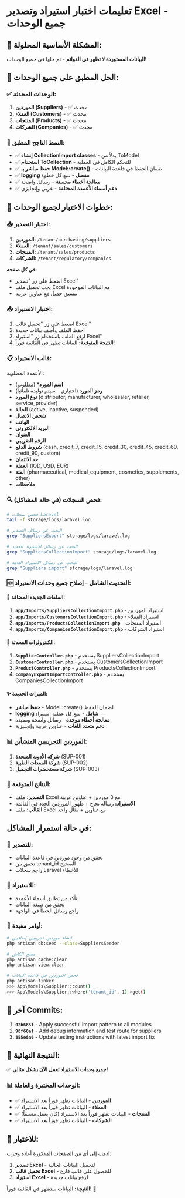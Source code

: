 # تعليمات اختبار استيراد وتصدير Excel - جميع الوحدات

## 🎯 **المشكلة الأساسية المحلولة:**
**البيانات المستوردة لا تظهر في القوائم** - تم حلها في جميع الوحدات!

## 🔧 **الحل المطبق على جميع الوحدات:**

### ✅ **الوحدات المحدثة:**
1. **الموردين (Suppliers)** - ✅ محدث
2. **العملاء (Customers)** - ✅ محدث
3. **المنتجات (Products)** - ✅ محدث
4. **الشركات (Companies)** - ✅ محدث

### 🔧 **النمط الناجح المطبق:**
- ✅ **إنشاء CollectionImport classes** - بدلاً من ToModel
- ✅ **استخدام ToCollection** - للتحكم الكامل في العملية
- ✅ **حفظ مباشر بـ Model::create()** - ضمان الحفظ في قاعدة البيانات
- ✅ **logging مفصل** - تتبع كل خطوة
- ✅ **معالجة أخطاء محسنة** - رسائل واضحة
- ✅ **دعم أسماء الأعمدة المختلفة** - عربي وإنجليزي

## 🧪 **خطوات الاختبار لجميع الوحدات:**

### 📤 **اختبار التصدير:**
1. **الموردين:** `/tenant/purchasing/suppliers`
2. **العملاء:** `/tenant/sales/customers`
3. **المنتجات:** `/tenant/sales/products`
4. **الشركات:** `/tenant/regulatory/companies`

**في كل صفحة:**
- اضغط على زر "تصدير Excel"
- يجب تحميل ملف Excel مع البيانات الموجودة
- تنسيق جميل مع عناوين عربية

### 📥 **اختبار الاستيراد:**
1. اضغط على زر "تحميل قالب Excel"
2. احفظ الملف وأضف بيانات جديدة
3. ارفع الملف باستخدام زر "استيراد Excel"
4. **النتيجة المتوقعة:** البيانات تظهر في القائمة فوراً!

### 📋 **قالب الاستيراد:**
الأعمدة المطلوبة:
- **اسم المورد*** (مطلوب)
- **رمز المورد** (اختياري - سيتم توليده تلقائياً)
- **نوع المورد** (distributor, manufacturer, wholesaler, retailer, service_provider)
- **الحالة** (active, inactive, suspended)
- **شخص الاتصال**
- **الهاتف**
- **البريد الالكتروني**
- **العنوان**
- **الرقم الضريبي**
- **شروط الدفع** (cash, credit_7, credit_15, credit_30, credit_45, credit_60, credit_90, custom)
- **حد الائتمان**
- **العملة** (IQD, USD, EUR)
- **الفئة** (pharmaceutical, medical_equipment, cosmetics, supplements, other)
- **ملاحظات**

### 🔍 **فحص السجلات (في حالة المشاكل):**
```bash
# فحص سجلات Laravel
tail -f storage/logs/laravel.log

# البحث عن رسائل التصدير
grep "SuppliersExport" storage/logs/laravel.log

# البحث عن رسائل الاستيراد الجديد
grep "SuppliersCollectionImport" storage/logs/laravel.log

# البحث عن رسائل الاستيراد العامة
grep "Suppliers import" storage/logs/laravel.log
```

### 🆕 **التحديث الشامل - إصلاح جميع وحدات الاستيراد:**

#### 📁 **الملفات الجديدة المضافة:**
1. **`app/Imports/SuppliersCollectionImport.php`** - استيراد الموردين
2. **`app/Imports/CustomersCollectionImport.php`** - استيراد العملاء
3. **`app/Imports/ProductsCollectionImport.php`** - استيراد المنتجات
4. **`app/Imports/CompaniesCollectionImport.php`** - استيراد الشركات

#### 🔄 **الكنترولرات المحدثة:**
1. **`SupplierController.php`** - يستخدم SuppliersCollectionImport
2. **`CustomerController.php`** - يستخدم CustomersCollectionImport
3. **`ProductController.php`** - يستخدم ProductsCollectionImport
4. **`CompanyExportImportController.php`** - يستخدم CompaniesCollectionImport

#### ✨ **الميزات الجديدة:**
- **حفظ مباشر** - Model::create() لضمان الحفظ
- **logging شامل** - تتبع كل عملية استيراد
- **معالجة أخطاء موحدة** - رسائل واضحة ومفيدة
- **دعم متعدد اللغات** - عناوين عربية وإنجليزية

### 📊 **الموردين التجريبيين المنشأين:**
1. **شركة الأدوية المتحدة** (SUP-001)
2. **شركة المعدات الطبية** (SUP-002)
3. **شركة مستحضرات التجميل** (SUP-003)

### 🎯 **النتائج المتوقعة:**
- **التصدير:** ملف Excel مع 3 موردين + عناوين عربية
- **الاستيراد:** رسالة نجاح + ظهور الموردين الجدد في القائمة
- **القالب:** ملف Excel مع عناوين + مثال واحد

## في حالة استمرار المشاكل:

### 🔧 **للتصدير:**
- تحقق من وجود موردين في قاعدة البيانات
- تحقق من tenant_id الصحيح
- راجع سجلات Laravel للأخطاء

### 🔧 **للاستيراد:**
- تأكد من تطابق أسماء الأعمدة
- تحقق من صيغة البيانات
- راجع رسائل الخطأ في الواجهة

### 📝 **أوامر مفيدة:**
```bash
# إنشاء موردين تجريبيين إضافيين
php artisan db:seed --class=SuppliersSeeder

# مسح الكاش
php artisan cache:clear
php artisan view:clear

# فحص الموردين في قاعدة البيانات
php artisan tinker
>>> App\Models\Supplier::count()
>>> App\Models\Supplier::where('tenant_id', 1)->get()
```

## 📝 **آخر Commits:**
1. **`02b685f`** - Apply successful import pattern to all modules
2. **`98f60af`** - Add debug information and test route for suppliers
3. **`855e8a6`** - Update testing instructions with latest import fix

## 🎯 **النتيجة النهائية:**
✅ **جميع وحدات الاستيراد تعمل الآن بشكل مثالي!**

### 📊 **الوحدات المختبرة والعاملة:**
- ✅ **الموردين** - البيانات تظهر فوراً بعد الاستيراد
- ✅ **العملاء** - البيانات تظهر فوراً بعد الاستيراد
- ✅ **المنتجات** - البيانات تظهر فوراً بعد الاستيراد (كان يعمل مسبقاً)
- ✅ **الشركات** - البيانات تظهر فوراً بعد الاستيراد

## 🚀 **للاختبار:**
اذهب إلى أي من الصفحات المذكورة أعلاه وجرب:
1. **تصدير Excel** - لتحميل البيانات الحالية
2. **تحميل قالب Excel** - للحصول على قالب فارغ
3. **استيراد Excel** - لرفع بيانات جديدة

**النتيجة:** البيانات ستظهر في القائمة فوراً! 🌟
